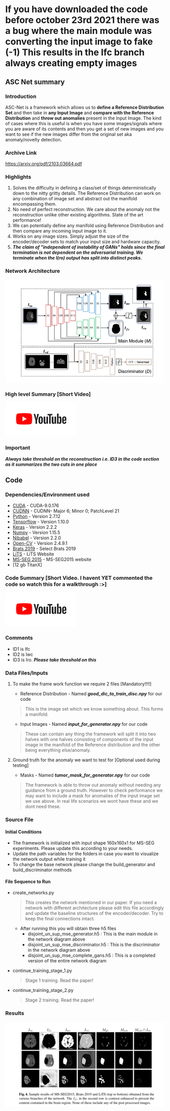 # If you have downloaded the code before october 23rd 2021 there was a bug where the main module was converting the input image to fake (-1) This results in the Ifc branch always creating empty images
## ASC Net summary 

### Introduction
ASC-Net is a framework which allows us to <strong>define a Reference Distribution Set</strong> and then take in <strong>any Input Image</strong> and <strong>compare with the Reference Distribution</strong> and <strong>throw out anomalies</strong> present in the Input Image. The kind of cases where this is useful is when you have some images/signals where you are aware of its contents and then you get a set of new images and you want to see if the new images differ from the original set aka anomaly/novelty detection.

### Archive Link 

https://arxiv.org/pdf/2103.03664.pdf

### Highlights

1. Solves the difficulty in defining a class/set of things deterministically down to the nitty gritty details. The Reference Distribution can work on any combination of image set and abstract out the manifold encompassing them.
2. No need of perfect reconstruction. We care about the anomaly not the reconstruction unlike other existing algorithms. State of the art performance!
3. We can potentially define any manifold using Reference Distribution and then compare any incoming input image to it. 
4. Works on any image sizes. Simply adjust the size of the encoder/decoder sets to match your input size and hardware capacity. 
5. ***The claim of "independent of instability of GANs" holds since the final termination is not dependent on the adversarial training. We terminate when the I(ro) output has split into distinct peaks.***

### Network Architecture

![Network Architecture](img/ASCnet.PNG)

### High level Summary [Short Video]


[![Click for a short vid](img/YT.PNG)](https://www.youtube.com/watch?v=oUeBNOYOheg)

### Important

***Always take threshold on the reconstruction i.e. ID3 in the code section as it summarizes the two cuts in one place*** 


## Code

### Dependencies/Environment used

* [CUDA](https://developer.nvidia.com/cuda-90-download-archive) - CUDA-9.0.176
* [CUDNN](https://developer.nvidia.com/cudnn-download-survey) - CUDNN- Major 6; Minor 0; PatchLevel 21 
* [Python](https://www.python.org/downloads/) - Version 2.7.12 
* [Tensorflow](https://www.tensorflow.org/install) - Version 1.10.0
* [Keras](http://www.keras.io) - Version 2.2.2
* [Numpy](http://www.numpy.org/) - Version 1.15.5
* [Nibabel](https://nipy.org/nibabel/) - Version 2.2.0
* [Open-CV](https://opencv.org/releases/) - Version 2.4.9.1
* [Brats 2019](https://ipp.cbica.upenn.edu/) - Select Brats 2019
* [LiTS](https://competitions.codalab.org/competitions/17094) - LiTS Website
* [MS-SEG 2015](https://smart-stats-tools.org/lesion-challenge) - MS-SEG2015 website
* [12 gb TitanX]

### Code Summary [Short Video. I havent YET commented the code so watch this for a walkthrough :>]


[![Click for a short vid](img/YT.PNG)](https://www.youtube.com/watch?v=F53Grnmnpz0)

### Comments 



- ID1 is Ifc
- ID2 is Iwc
- ID3 is Iro. ***Please take threshold on this*** 

### Data Files/Inputs

1. To make the frame work function we require 2 files [Mandatory!!!!]
    - Reference Distribution - Named ***good_dic_to_train_disc.npy*** for our code 
    > This is the image set which we know something about. This forms a manifold.
    - Input Images - Named ***input_for_generator.npy*** for our code
    > These can contain any thing the framework will split it into two halves with one halves consisting of components of the input image in the manifold of the Reference distribution and the other being everything else/anomaly.

2. Ground truth for the anomaly we want to test for [Optional used during testing]
    - Masks - Named ***tumor_mask_for_generator.npy*** for our code
    > The framework is able to throw out anomaly without needing any guidance from a ground truth. However to check performance we may want to include a mask for anomalies of the input image set we use above. In real life scenarios we wont have these and we dont need these.

### Source File 

#### Initial Conditions

- The framework is initialized with input shape 160x160x1 for MS-SEG experiments. Please update this according to your needs.
- Update the path variables for the folders in case you want to visualize the network output while training it
- To change the base network please change the build_generator and build_discriminator methods

#### File Sequence to Run

- create_networks.py 
    > This creates the network mentioned in our paper. If you need a network with different architecture please edit this file accordingly and update the baseline structures of the encoder/decoder. Try to keep the final connections intact. 
    - After running this you will obtain three h5 files 
        - disjoint_un_sup_mse_generator.h5 : This is the main module in the network diagram above
        - disjoint_un_sup_mse_discriminator.h5 : This is the discriminator in the network diagram above
        - disjoint_un_sup_mse_complete_gans.h5 : This is a completed version of the entire network diagram


- continue_training_stage_1.py
    > Stage 1 training. Read the paper!

- continue_training_stage_2.py
    > Stage 2 training. Read the paper!

### Results 

![Results](img/res.PNG)
